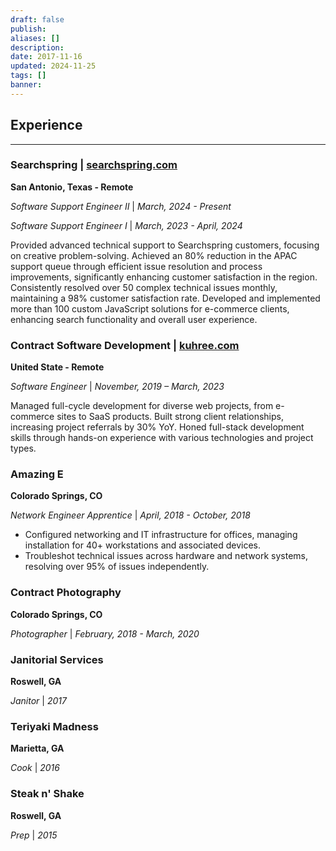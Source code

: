 ```yaml
---
draft: false
publish: 
aliases: []
description: 
date: 2017-11-16
updated: 2024-11-25
tags: []
banner: 
---
```


## Experience

---

### Searchspring | [searchspring.com](https://searchspring.com)

**San Antonio, Texas - Remote**

_Software Support Engineer II_ | _March, 2024 - Present_

_Software Support Engineer I_ | _March, 2023 - April, 2024_

Provided advanced technical support to Searchspring customers, focusing on creative problem-solving. Achieved an 80% reduction in the APAC support queue through efficient issue resolution and process improvements, significantly enhancing customer satisfaction in the region. Consistently resolved over 50 complex technical issues monthly, maintaining a 98% customer satisfaction rate. Developed and implemented more than 100 custom JavaScript solutions for e-commerce clients, enhancing search functionality and overall user experience.

### Contract Software Development | [kuhree.com](https://kuhree.com)

**United State - Remote**

_Software Engineer_ | _November, 2019 – March, 2023_

Managed full-cycle development for diverse web projects, from e-commerce sites to SaaS products. Built strong client relationships, increasing project referrals by 30% YoY. Honed full-stack development skills through hands-on experience with various technologies and project types.

### Amazing E

**Colorado Springs, CO**

_Network Engineer Apprentice_ | _April, 2018 - October, 2018_

- Configured networking and IT infrastructure for offices, managing installation for 40+ workstations and associated devices.
- Troubleshot technical issues across hardware and network systems, resolving over 95% of issues independently.

### Contract Photography

**Colorado Springs, CO**

_Photographer_ | _February, 2018 - March, 2020_

### Janitorial Services

**Roswell, GA**

_Janitor_ | _2017_

### Teriyaki Madness

**Marietta, GA**

_Cook_ | _2016_

### Steak n' Shake

**Roswell, GA**

_Prep_ | _2015_
